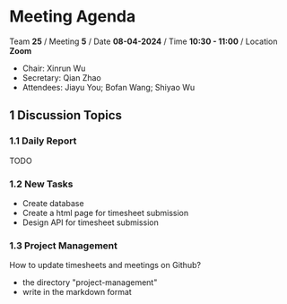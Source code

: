 # Meeting Agenda

Team **25** / Meeting **5** / Date **08-04-2024** / Time **10:30 - 11:00** / Location **Zoom**

- Chair: Xinrun Wu
- Secretary: Qian Zhao
- Attendees: Jiayu You; Bofan Wang; Shiyao Wu

## 1 Discussion Topics

### 1.1 Daily Report

TODO

### 1.2 New Tasks

- Create database
- Create a html page for timesheet submission
- Design API for timesheet submission

### 1.3 Project Management

How to update timesheets and meetings on Github?
- the directory "project-management"
- write in the markdown format
